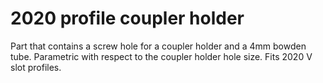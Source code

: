 # 2020 profile coupler holder
Part that contains a screw hole for a coupler holder and a 4mm bowden tube. Parametric with respect to the coupler holder hole size. Fits 2020 V slot profiles.
